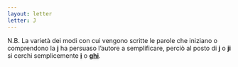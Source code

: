 ```yaml
---
layout: letter
letter: J
---
```


<p class="notice">
N.B. La varietà dei modi con cui vengono scritte le parole che iniziano o comprendono la <b>j</b> ha persuaso
l’autore a semplificare, perciò al posto di <b>j</b> o <b>ji</b> si cerchi semplicemente
<b><a href="{% link I.md %}">i</a></b> o <b><a href="{% link G.md %}">ghi</a></b>.
</p>